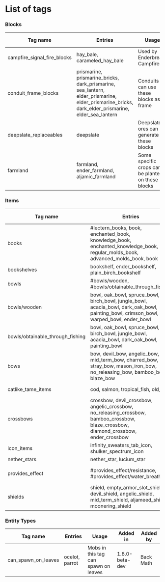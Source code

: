 # List of tags

### Blocks
|Tag name                   |Entries                      |Usage                        |Added in                |Added by |
|---------------------------|-----------------------------|-----------------------------|------------------------|---------|
|campfire_signal_fire_blocks|hay_bale, carameled_hay_bale |Used by Enderbreath Campfires| ?                      |Mob Taker|
|conduit_frame_blocks       |prismarine, prismarine_bricks, dark_prismarine, sea_lantern, elder_prismarine, elder_prismarine_bricks, dark_elder_prismarine, elder_sea_lantern                  |Conduits can use these blocks as a frame              |1.6.5    |Variants
|deepslate_replaceables     |deepslate                    |Deepslate ores can generate in these blocks           |1.6.5    |Variants
|farmland                   |farmland, ender_farmland, aljamic_farmland|Some specific crops can be planted on these blocks|1.6.11|Variants

### Items
|Tag name                         |Entries                      |Usage                         |Added in                |Added by |
|---------------------------------|-----------------------------|------------------------------|------------------------|---------|
|books                            |#lectern_books, book, enchanted_book, knowledge_book, enchanted_knowledge_book, regular_molds_book, advanced_molds_book, book                   |Used by some bookshelf recipes|1.6.1                   |Variants
|bookshelves                      |bookshelf, ender_bookshelf, plain_birch_bookshelf |Nothing |1.6.1                    |Variants
|bowls                            |#bowls/wooden, #bowls/obtainable_through_fishing |Nothing  |1.6.14                   |Variants
|bowls/wooden                     |bowl, oak_bowl, spruce_bowl, birch_bowl, jungle_bowl, acacia_bowl, dark_oak_bowl, painting_bowl, crimson_bowl, warped_bowl, ender_bowl                           |Fungi Stew recipe             |1.6.14                  |Variants
|bowls/obtainable_through_fishing |bowl, oak_bowl, spruce_bowl, birch_bowl, jungle_bowl, acacia_bowl, dark_oak_bowl, painting_bowl                                                   |Junk loot table in fishing    |1.6.14                  |Variants
|bows                             |bow, devil_bow, angelic_bow, mid_term_bow, charred_bow, stray_bow, mason_iron_bow, no_releasing_bow, bamboo_bow, blaze_bow                         |Used in the #tnt_holder_skeleton_weapons item tag |1.3 |Mob Taker
|catlike_tame_items               |cod, salmon, tropical_fish, old_cod|Items in this tag can be used to tame ocelots and cats|1.6.14|Variants
|crossbows                        |crossbow, devil_crossbow, angelic_crossbow, no_releasing_crossbow, bamboo_crossbow, blaze_crossbow, diamond_crossbow, ender_crossbow                |Used in the #archer_lucia_pickupables and #tnt_holder_skeleton_weapons item tag. Used by Archer Lucias
|icon_items                       |infinity_sweaters_tab_icon, shulker_spectrum_icon | Nothing |1.6.19.1                |Variants
|nether_stars                     |nether_star, lucium_star     |Used in beacon recipes        |1.4.3.4                 |Edits
|provides_effect                  |#provides_effect/resistance, #provides_effect/water_breathing |Used by Back Math mobs to apply the helmet effects |1.8.0-beta-dev |Back Math
|shields                          |shield, empty_armor_slot_shield, devil_shield, angelic_shield, mid_term_shield, aljameed_shield, moonering_shield                                                |Used in ```BMShieldItem``` to say which items are shields |1.6.8 |Variants, Back Math

### Entity Types
|Tag name                   |Entries                      |Usage                                |Added in                |Added by |
|---------------------------|-----------------------------|-------------------------------------|------------------------|---------|
|can_spawn_on_leaves        |ocelot, parrot               |Mobs in this tag can spawn on leaves |1.8.0-beta-dev          |Back Math|